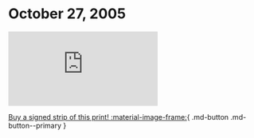 # October 27, 2005

![](https://www.achewood.com/comic.php?date=10272005)

[Buy a signed strip of this print! :material-image-frame:](https://achewood-holiday-pop-up.myshopify.com/products/strip#10272005){ .md-button .md-button--primary }
